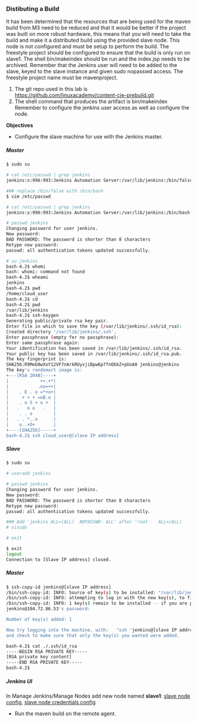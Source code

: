 ### Distibuting a Build 

It has been determined that the resources that are being used for the maven build from M3 need to be reduced and that it would be better if the project was built on more robust hardware, this means that you will need to take the build and make it a distributed build using the provided slave node. This node is not configured and must be setup to perform the build. The freestyle project should be configured to ensure that the build is only run on slave1. The shell bin/makeindex should be run and the index.jsp needs to be archived. Remember that the Jenkins user will need to be added to the slave, keyed to the slave instance and given sudo nopasswd access. The freestyle project name must be mavenproject.

1. The git repo used in this lab is https://github.com/linuxacademy/content-cje-prebuild.git 
2. The shell command that produces the artifact is bin/makeindex Remember to configure the jenkins user access as well as configure the node.

**Objectives**
* Configure the slave machine for use with the Jenkins master. 

##### Master
```bash
$ sudo su
```
```bash
# cat /etc/passwd | grep jenkins
jenkins:x:996:993:Jenkins Automation Server:/var/lib/jenkins:/bin/false
```
```bash
### replace /bin/false with /bin/bash
$ vim /etc/passwd
```
```bash
# cat /etc/passwd | grep jenkins
jenkins:x:996:993:Jenkins Automation Server:/var/lib/jenkins:/bin/bash
```
```bash
# passwd jenkins
Changing password for user jenkins.
New password: 
BAD PASSWORD: The password is shorter than 8 characters
Retype new password: 
passwd: all authentication tokens updated successfully.
```
```bash
# su jenkins
bash-4.2$ whomi
bash: whomi: command not found
bash-4.2$ whoami
jenkins
bash-4.2$ pwd
/home/cloud_user
bash-4.2$ cd 
bash-4.2$ pwd
/var/lib/jenkins
bash-4.2$ ssh-keygen
Generating public/private rsa key pair.
Enter file in which to save the key (/var/lib/jenkins/.ssh/id_rsa): 
Created directory '/var/lib/jenkins/.ssh'.
Enter passphrase (empty for no passphrase): 
Enter same passphrase again: 
Your identification has been saved in /var/lib/jenkins/.ssh/id_rsa.
Your public key has been saved in /var/lib/jenkins/.ssh/id_rsa.pub.
The key fingerprint is:
SHA256:R9Meb0wXoY12VF7nArkRUyvjiBpw6p7fnObkZ+pUoA0 jenkins@jenkins
The key's randomart image is:
+---[RSA 2048]----+
|            ++.+*|
|           .oo=++|
|    . E . o =*+o+|
|     + + + =oB.o |
|    . o S + o +  |
|   .   o o   .   |
|    . . o        |
|   . . *..o      |
|    o..+O+       |
+----[SHA256]-----+
bash-4.2$ ssh cloud_user@[slave IP address]
```

##### Slave
```bash
$ sudo su
```
```bash
# useradd jenkins
```
```bash
# passwd jenkins
Changing password for user jenkins.
New password: 
BAD PASSWORD: The password is shorter than 8 characters
Retype new password: 
passwd: all authentication tokens updated successfully.
```
```bash
### Add 'jenkins ALL=(ALL)  NOPASSWD: ALL' after 'root    ALL=(ALL)       ALL'
# visudo
```
```bash
# exit
```
```bash
$ exit
logout
Connection to [Slave IP address] closed.
```
##### Master
```bash
$ ssh-copy-id jenkins@[slave IP address]
/bin/ssh-copy-id: INFO: Source of key(s) to be installed: "/var/lib/jenkins/.ssh/id_rsa.pub"
/bin/ssh-copy-id: INFO: attempting to log in with the new key(s), to filter out any that are already installed
/bin/ssh-copy-id: INFO: 1 key(s) remain to be installed -- if you are prompted now it is to install the new keys
jenkins@184.72.86.53's password: 

Number of key(s) added: 1

Now try logging into the machine, with:   "ssh 'jenkins@[slave IP address]'"
and check to make sure that only the key(s) you wanted were added.
```
```bash
bash-4.2$ cat ./.ssh/id_rsa
-----BEGIN RSA PRIVATE KEY-----
[RSA private key content]
-----END RSA PRIVATE KEY-----
bash-4.2$
```
##### Jenkins UI
In Manage Jenkins/Manage Nodes add new node named **slave1**: [slave node config](/certified-jenkins-engineer-2018/images/4-slave-node-config.bmp?raw=true), [slave node credentials config](/certified-jenkins-engineer-2018/images/4-slave-node-creds-config.bmp?raw=true) 

* Run the maven build on the remote agent.
